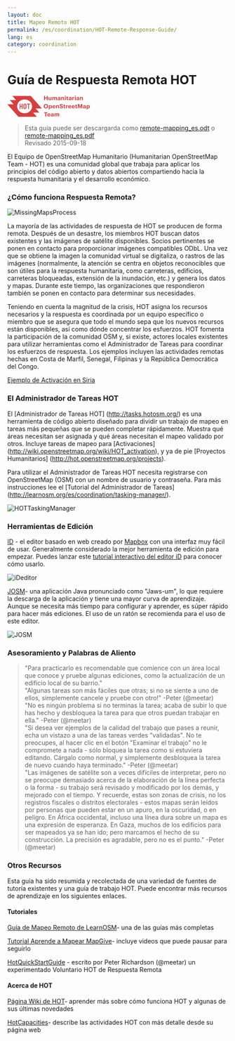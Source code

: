 ```yaml
---
layout: doc
title: Mapeo Remoto HOT  
permalink: /es/coordination/HOT-Remote-Response-Guide/
lang: es
category: coordination
---
```


# Guía de Respuesta Remota HOT   

![HotGuideLogo](/images/hot-logo.png)  

> Esta guía puede ser descargarda como [remote-mapping_es.odt](/files/remote-mapping_es.odt) o [remote-mapping_es.pdf](/files/remote-mapping_es.pdf)  
> Revisado 2015-09-18  

El Equipo de OpenStreetMap Humanitario (Humanitarian OpenStreetMap Team - HOT) es una comunidad global que trabaja para aplicar los principios del código abierto y datos abiertos compartiendo hacia la respuesta humanitaria y el desarrollo económico.  

### ¿Cómo funciona Respuesta Remota?  

![MissingMapsProcess](http://hot.openstreetmap.org/sites/default/files/styles/large/public/process.png?itok=jlAYWov0)  

La mayoría de las actividades de respuesta de HOT se producen de forma remota. Después de un desastre, los miembros HOT buscan datos existentes y las imágenes de satélite disponibles. Socios pertinentes se ponen en contacto para proporcionar imágenes compatibles ODbL. Una vez que se obtiene la imagen la comunidad virtual se digitaliza, o rastros de las imágenes (normalmente, la atención se centra en objetos reconocibles que son útiles para la respuesta humanitaria, como carreteras, edificios, carreteras bloqueadas, extensión de la inundación, etc.) y genera los datos y mapas. Durante este tiempo, las organizaciones que respondieron también se ponen en contacto para determinar sus necesidades.  

Teniendo en cuenta la magnitud de la crisis, HOT asigna los recursos necesarios y la respuesta es coordinada por un equipo específico o miembro que se asegura que todo el mundo sepa que los nuevos recursos están disponibles, así como dónde concentrar los esfuerzos. HOT fomenta la participación de la comunidad OSM y, si existe, actores locales existentes para utilizar herramientas como el Administrador de Tareas para coordinar los esfuerzos de respuesta. Los ejemplos incluyen las actividades remotas hechas en Costa de Marfil, Senegal, Filipinas y la República Democrática del Congo.  

[Ejemplo  de Activación en Siria](http://hot.openstreetmap.org/updates/2013-01-28_syria_activation)  

### El Administrador de Tareas HOT 

El [Administrador de Tareas HOT] (http://tasks.hotosm.org/) es una herramienta de código abierto diseñado para dividir un trabajo de mapeo en tareas más pequeñas que se pueden completar rápidamente. Muestra qué áreas necesitan ser asignada y qué áreas necesitan el mapeo validado por otros. Incluye tareas de mapeo para [Activaciones] (http://wiki.openstreetmap.org/wiki/HOT_activation), y ya de pie [Proyectos Humanitarios] (http://hot.openstreetmap.org/projects).  

Para utilizar el Administrador de Tareas HOT necesita registrarse con OpenStreetMap (OSM) con un nombre de usuario y contraseña. Para más instrucciones lee el [Tutorial del Administrador de Tareas] (http://learnosm.org/es/coordination/tasking-manager/).  

![HOTTaskingManager](http://hot.openstreetmap.org/sites/default/files/styles/large/public/task_manager_v2_screenshot_CAR_example.png?itok=Q35ytxKl)  

### Herramientas de Edición 

[ID](http://learnosm.org/es/beginner/id-editor/) - el editor basado en web creado por [Mapbox](www.mapbox.com) con una interfaz muy fácil de usar. Generalmente considerado la mejor herramienta de edición para empezar. Puedes lanzar este [tutorial interactivo del editor iD](http://ideditor.com/) para conocer cómo usarlo.  

![iDeditor](https://blog.openstreetmap.org/wp-content/uploads/2013/08/id-editor-sotm-us-2013-venue-screenshot.png)  


[JOSM](https://josm.openstreetmap.de/)- una aplicación Java pronunciado como "Jaws-um", lo que requiere la descarga de la aplicación y tiene una mayor curva de aprendizaje. Aunque se necesita más tiempo para configurar y aprender, es súper rápido para hacer más ediciones. El uso de un ratón se recomienda para el uso de este editor.  

![JOSM](http://njgeo.org/wp-content/uploads/2010/07/josm_osm_editor.png)  

### Asesoramiento y Palabras de Aliento

> "Para practicarlo es recomendable que comience con un área local que conoce y pruebe algunas ediciones, como la actualización de un edificio local de su barrio."   
> "Algunas tareas son más fáciles que otras; si no se siente a uno de ellos, simplemente cancele y pruebe con otro!" -Peter (@meetar)   
> "No es ningún problema si no terminas la tarea; acaba de subir lo que has hecho y desbloquea la tarea para que otros puedan trabajar en ella." -Peter (@meetar)    
> "Si desea ver ejemplos de la calidad del trabajo que pases a reunir, echa un vistazo a una de las tareas verdes "validadas". No te preocupes, al hacer clic en el botón "Examinar el trabajo" no le compromete a nada - sólo bloquea la tarea como si estuviera editando. Cárgalo como normal, y simplemente desbloquea la tarea de nuevo cuando haya terminado." -Peter (@meetar)    
> "Las imágenes de satélite son a veces difíciles de interpretar, pero no se preocupe demasiado acerca de la elaboración de la línea perfecta o la forma - su trabajo será revisado y modificado por los demás, y mejorado con el tiempo. Y recuerde, estas son zonas de crisis, no los registros fiscales o distritos electorales - estos mapas serán leídos por personas que pueden estar en un apuro, en la oscuridad, o en peligro. En África occidental, incluso una línea dura sobre un mapa es una expresión de esperanza. En Gaza, muchos de los edificios para ser mapeados ya se han ido; pero marcamos el hecho de su construcción. La precisión es agradable, pero no es el punto." -Peter (@meetar)   
 
### Otros Recursos  

Esta guía ha sido resumida y recolectada de una variedad de fuentes de tutoría existentes y una guía de trabajo HOT. Puede encontrar más recursos de aprendizaje en los siguientes enlaces.  

#### Tutoriales

[Guía de Mapeo Remoto de LearnOSM](http://learnosm.org/es/coordination/remote/)- una de las guías más completas  

[Tutorial Aprende a Mapear MapGive](http://mapgive.state.gov/learn-to-map/)- incluye videos que puede pausar para seguirlo  

[HotQuickStartGuide](https://gist.github.com/meetar/b9929dfec129d1d7f5f2) - escrito por Peter Richardson (@meetar) un experimentado Voluntario HOT de Respuesta Remota  

#### Acerca de HOT  

[Página Wiki de HOT](http://wiki.openstreetmap.org/wiki/Humanitarian_OSM_Team)-  aprender más sobre cómo funciona HOT y algunas de sus últimas novedades  

[HotCapacities](http://hot.openstreetmap.org/about/hot_capacities)- describe las actividades HOT con más detalle desde su página web  
